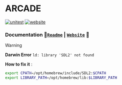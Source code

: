 # ARCADE
[![unitest](https://github.com/xmarano/arcade/actions/workflows/unitest.yml/badge.svg)](https://github.com/xmarano/arcade/actions/workflows/unitest.yml)
[![website](https://github.com/xmarano/arcade/actions/workflows/website.yml/badge.svg)](https://github.com/xmarano/arcade/actions/workflows/website.yml)

### Documentation 🫲[`Readme`](docs/README.md) | [`Website`](https://xmarano.github.io/Arcade) 🫱

> [!WARNING]
> **Darwin Error**
> `ld: library 'SDL2' not found`
>
> **How to fix it** :
> ```bash
> export CPATH=/opt/homebrew/include/SDL2:$CPATH
> export LIBRARY_PATH=/opt/homebrew/lib:$LIBRARY_PATH
> ```
